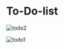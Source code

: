 # To-Do-list


![todo2](https://github.com/Ahmedanwersaber/To-Do-list/assets/99138670/a886c7f6-54ab-4ad2-a9de-46c586eee330)


![todo1](https://github.com/Ahmedanwersaber/To-Do-list/assets/99138670/ca13c419-2385-4117-bb8d-41e324371559)


